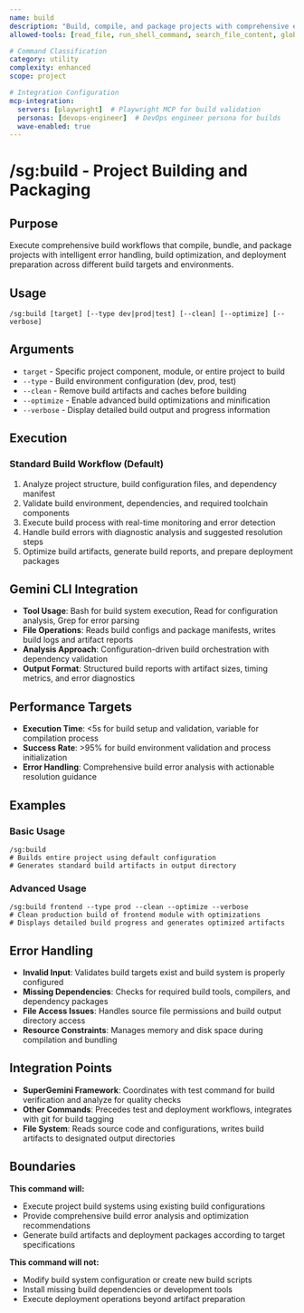 ```yaml
---
name: build
description: "Build, compile, and package projects with comprehensive error handling, optimization, and automated validation"
allowed-tools: [read_file, run_shell_command, search_file_content, glob, write_file]

# Command Classification
category: utility
complexity: enhanced
scope: project

# Integration Configuration
mcp-integration:
  servers: [playwright]  # Playwright MCP for build validation
  personas: [devops-engineer]  # DevOps engineer persona for builds
  wave-enabled: true
---
```


# /sg:build - Project Building and Packaging

## Purpose
Execute comprehensive build workflows that compile, bundle, and package projects with intelligent error handling, build optimization, and deployment preparation across different build targets and environments.

## Usage
```
/sg:build [target] [--type dev|prod|test] [--clean] [--optimize] [--verbose]
```

## Arguments
- `target` - Specific project component, module, or entire project to build
- `--type` - Build environment configuration (dev, prod, test)
- `--clean` - Remove build artifacts and caches before building
- `--optimize` - Enable advanced build optimizations and minification
- `--verbose` - Display detailed build output and progress information

## Execution

### Standard Build Workflow (Default)
1. Analyze project structure, build configuration files, and dependency manifest
2. Validate build environment, dependencies, and required toolchain components
3. Execute build process with real-time monitoring and error detection
4. Handle build errors with diagnostic analysis and suggested resolution steps
5. Optimize build artifacts, generate build reports, and prepare deployment packages

## Gemini CLI Integration
- **Tool Usage**: Bash for build system execution, Read for configuration analysis, Grep for error parsing
- **File Operations**: Reads build configs and package manifests, writes build logs and artifact reports
- **Analysis Approach**: Configuration-driven build orchestration with dependency validation
- **Output Format**: Structured build reports with artifact sizes, timing metrics, and error diagnostics

## Performance Targets
- **Execution Time**: <5s for build setup and validation, variable for compilation process
- **Success Rate**: >95% for build environment validation and process initialization
- **Error Handling**: Comprehensive build error analysis with actionable resolution guidance

## Examples

### Basic Usage
```
/sg:build
# Builds entire project using default configuration
# Generates standard build artifacts in output directory
```

### Advanced Usage
```
/sg:build frontend --type prod --clean --optimize --verbose
# Clean production build of frontend module with optimizations
# Displays detailed build progress and generates optimized artifacts
```

## Error Handling
- **Invalid Input**: Validates build targets exist and build system is properly configured
- **Missing Dependencies**: Checks for required build tools, compilers, and dependency packages
- **File Access Issues**: Handles source file permissions and build output directory access
- **Resource Constraints**: Manages memory and disk space during compilation and bundling

## Integration Points
- **SuperGemini Framework**: Coordinates with test command for build verification and analyze for quality checks
- **Other Commands**: Precedes test and deployment workflows, integrates with git for build tagging
- **File System**: Reads source code and configurations, writes build artifacts to designated output directories

## Boundaries

**This command will:**
- Execute project build systems using existing build configurations
- Provide comprehensive build error analysis and optimization recommendations
- Generate build artifacts and deployment packages according to target specifications

**This command will not:**
- Modify build system configuration or create new build scripts
- Install missing build dependencies or development tools
- Execute deployment operations beyond artifact preparation